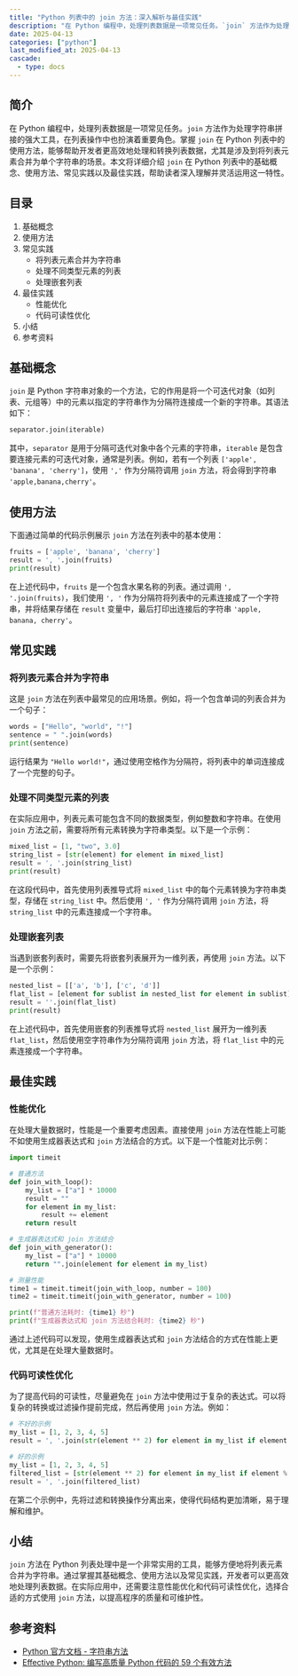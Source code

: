 ```yaml
---
title: "Python 列表中的 join 方法：深入解析与最佳实践"
description: "在 Python 编程中，处理列表数据是一项常见任务。`join` 方法作为处理字符串拼接的强大工具，在列表操作中也扮演着重要角色。掌握 `join` 在 Python 列表中的使用方法，能够帮助开发者更高效地处理和转换列表数据，尤其是涉及到将列表元素合并为单个字符串的场景。本文将详细介绍 `join` 在 Python 列表中的基础概念、使用方法、常见实践以及最佳实践，帮助读者深入理解并灵活运用这一特性。"
date: 2025-04-13
categories: ["python"]
last_modified_at: 2025-04-13
cascade:
  - type: docs
---
```



## 简介
在 Python 编程中，处理列表数据是一项常见任务。`join` 方法作为处理字符串拼接的强大工具，在列表操作中也扮演着重要角色。掌握 `join` 在 Python 列表中的使用方法，能够帮助开发者更高效地处理和转换列表数据，尤其是涉及到将列表元素合并为单个字符串的场景。本文将详细介绍 `join` 在 Python 列表中的基础概念、使用方法、常见实践以及最佳实践，帮助读者深入理解并灵活运用这一特性。

<!-- more -->
## 目录
1. 基础概念
2. 使用方法
3. 常见实践
    - 将列表元素合并为字符串
    - 处理不同类型元素的列表
    - 处理嵌套列表
4. 最佳实践
    - 性能优化
    - 代码可读性优化
5. 小结
6. 参考资料

## 基础概念
`join` 是 Python 字符串对象的一个方法，它的作用是将一个可迭代对象（如列表、元组等）中的元素以指定的字符串作为分隔符连接成一个新的字符串。其语法如下：
```python
separator.join(iterable)
```
其中，`separator` 是用于分隔可迭代对象中各个元素的字符串，`iterable` 是包含要连接元素的可迭代对象，通常是列表。例如，若有一个列表 `['apple', 'banana', 'cherry']`，使用 `','` 作为分隔符调用 `join` 方法，将会得到字符串 `'apple,banana,cherry'`。

## 使用方法
下面通过简单的代码示例展示 `join` 方法在列表中的基本使用：
```python
fruits = ['apple', 'banana', 'cherry']
result = ', '.join(fruits)
print(result)  
```
在上述代码中，`fruits` 是一个包含水果名称的列表。通过调用 `', '.join(fruits)`，我们使用 `', '` 作为分隔符将列表中的元素连接成了一个字符串，并将结果存储在 `result` 变量中，最后打印出连接后的字符串 `'apple, banana, cherry'`。

## 常见实践

### 将列表元素合并为字符串
这是 `join` 方法在列表中最常见的应用场景。例如，将一个包含单词的列表合并为一个句子：
```python
words = ["Hello", "world", "!"]
sentence = " ".join(words)
print(sentence)  
```
运行结果为 `"Hello world!"`，通过使用空格作为分隔符，将列表中的单词连接成了一个完整的句子。

### 处理不同类型元素的列表
在实际应用中，列表元素可能包含不同的数据类型，例如整数和字符串。在使用 `join` 方法之前，需要将所有元素转换为字符串类型。以下是一个示例：
```python
mixed_list = [1, "two", 3.0]
string_list = [str(element) for element in mixed_list]
result = ', '.join(string_list)
print(result)  
```
在这段代码中，首先使用列表推导式将 `mixed_list` 中的每个元素转换为字符串类型，存储在 `string_list` 中。然后使用 `', '` 作为分隔符调用 `join` 方法，将 `string_list` 中的元素连接成一个字符串。

### 处理嵌套列表
当遇到嵌套列表时，需要先将嵌套列表展开为一维列表，再使用 `join` 方法。以下是一个示例：
```python
nested_list = [['a', 'b'], ['c', 'd']]
flat_list = [element for sublist in nested_list for element in sublist]
result = ''.join(flat_list)
print(result)  
```
在上述代码中，首先使用嵌套的列表推导式将 `nested_list` 展开为一维列表 `flat_list`，然后使用空字符串作为分隔符调用 `join` 方法，将 `flat_list` 中的元素连接成一个字符串。

## 最佳实践

### 性能优化
在处理大量数据时，性能是一个重要考虑因素。直接使用 `join` 方法在性能上可能不如使用生成器表达式和 `join` 方法结合的方式。以下是一个性能对比示例：
```python
import timeit

# 普通方法
def join_with_loop():
    my_list = ["a"] * 10000
    result = ""
    for element in my_list:
        result += element
    return result

# 生成器表达式和 join 方法结合
def join_with_generator():
    my_list = ["a"] * 10000
    return "".join(element for element in my_list)

# 测量性能
time1 = timeit.timeit(join_with_loop, number = 100)
time2 = timeit.timeit(join_with_generator, number = 100)

print(f"普通方法耗时: {time1} 秒")
print(f"生成器表达式和 join 方法结合耗时: {time2} 秒")
```
通过上述代码可以发现，使用生成器表达式和 `join` 方法结合的方式在性能上更优，尤其是在处理大量数据时。

### 代码可读性优化
为了提高代码的可读性，尽量避免在 `join` 方法中使用过于复杂的表达式。可以将复杂的转换或过滤操作提前完成，然后再使用 `join` 方法。例如：
```python
# 不好的示例
my_list = [1, 2, 3, 4, 5]
result = ', '.join(str(element ** 2) for element in my_list if element % 2 == 0)

# 好的示例
my_list = [1, 2, 3, 4, 5]
filtered_list = [str(element ** 2) for element in my_list if element % 2 == 0]
result = ', '.join(filtered_list)
```
在第二个示例中，先将过滤和转换操作分离出来，使得代码结构更加清晰，易于理解和维护。

## 小结
`join` 方法在 Python 列表处理中是一个非常实用的工具，能够方便地将列表元素合并为字符串。通过掌握其基础概念、使用方法以及常见实践，开发者可以更高效地处理列表数据。在实际应用中，还需要注意性能优化和代码可读性优化，选择合适的方式使用 `join` 方法，以提高程序的质量和可维护性。

## 参考资料
- [Python 官方文档 - 字符串方法](https://docs.python.org/3/library/stdtypes.html#string-methods)
- [Effective Python: 编写高质量 Python 代码的 59 个有效方法](https://book.douban.com/subject/25790288/)